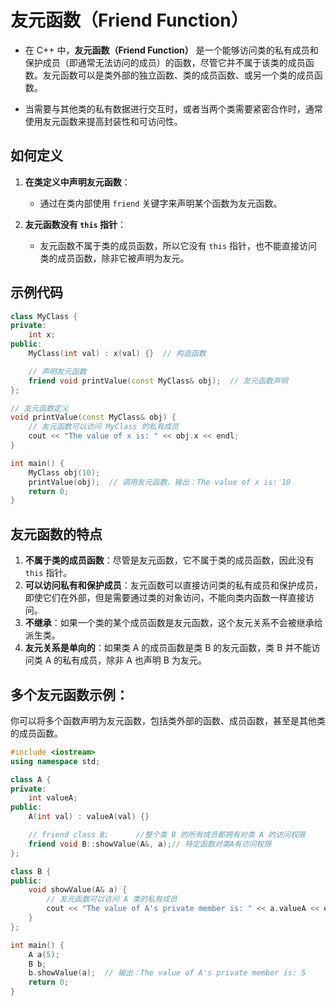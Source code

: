 # 友元函数（Friend Function）


- 在 C++ 中，**友元函数（Friend Function）** 是一个能够访问类的私有成员和保护成员（即通常无法访问的成员）的函数，尽管它并不属于该类的成员函数。友元函数可以是类外部的独立函数、类的成员函数、或另一个类的成员函数。

- 当需要与其他类的私有数据进行交互时，或者当两个类需要紧密合作时，通常使用友元函数来提高封装性和可访问性。

## 如何定义

1. **在类定义中声明友元函数**：
   - 通过在类内部使用 `friend` 关键字来声明某个函数为友元函数。

2. **友元函数没有 `this` 指针**：
   - 友元函数不属于类的成员函数，所以它没有 `this` 指针，也不能直接访问类的成员函数，除非它被声明为友元。

## 示例代码

```cpp
class MyClass {
private:
    int x;
public:
    MyClass(int val) : x(val) {}  // 构造函数

    // 声明友元函数
    friend void printValue(const MyClass& obj);  // 友元函数声明
};

// 友元函数定义
void printValue(const MyClass& obj) {
    // 友元函数可以访问 MyClass 的私有成员
    cout << "The value of x is: " << obj.x << endl;
}

int main() {
    MyClass obj(10);
    printValue(obj);  // 调用友元函数，输出：The value of x is: 10
    return 0;
}
```

## 友元函数的特点

1. **不属于类的成员函数**：尽管是友元函数，它不属于类的成员函数，因此没有 `this` 指针。
2. **可以访问私有和保护成员**：友元函数可以直接访问类的私有成员和保护成员，即使它们在外部，但是需要通过类的对象访问，不能向类内函数一样直接访问。
3. **不继承**：如果一个类的某个成员函数是友元函数，这个友元关系不会被继承给派生类。
4. **友元关系是单向的**：如果类 A 的成员函数是类 B 的友元函数，类 B 并不能访问类 A 的私有成员，除非 A 也声明 B 为友元。

## **多个友元函数示例：**

你可以将多个函数声明为友元函数，包括类外部的函数、成员函数，甚至是其他类的成员函数。

```cpp
#include <iostream>
using namespace std;

class A {
private:
    int valueA;
public:
    A(int val) : valueA(val) {}

    // friend class B;      //整个类 B 的所有成员都拥有对类 A 的访问权限
    friend void B::showValue(A&, a);// 特定函数对类A有访问权限
};

class B {
public:
    void showValue(A& a) {
        // 友元函数可以访问 A 类的私有成员
        cout << "The value of A's private member is: " << a.valueA << endl;
    }
};

int main() {
    A a(5);
    B b;
    b.showValue(a);  // 输出：The value of A's private member is: 5
    return 0;
}
```


